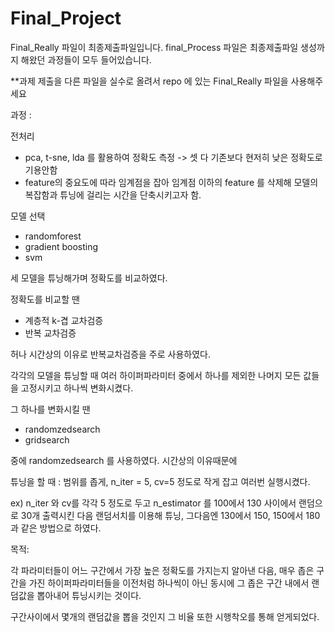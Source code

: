 # Final_Project

Final_Really 파일이 최종제출파일입니다.
final_Process 파일은 최종제출파일 생성까지 해왔던 과정들이 모두 들어있습니다.

**과제 제출을 다른 파일을 실수로 올려서 repo 에 있는 Final_Really 파일을 사용해주세요



과정 : 

전처리
- pca, t-sne, lda 를 활용하여 정확도 측정 -> 셋 다 기존보다 현저히 낮은 정확도로 기용안함
- feature의 중요도에 따라 임계점을 잡아 임계점 이하의 feature 를 삭제해 모델의 복잡함과 튜닝에 걸리는 시간을 단축시키고자 함.

모델 선택
- randomforest
- gradient boosting
- svm

세 모델을 튜닝해가며 정확도를 비교하였다.



정확도를 비교할 땐 

- 계층적 k-겹 교차검증
- 반복 교차검증

허나 시간상의 이유로 반복교차검증을 주로 사용하였다.


각각의 모델을 튜닝할 때 여러 하이퍼파라미터 중에서 하나를 제외한 나머지 모든 값들을 고정시키고 하나씩 변화시켰다.

그 하나를 변화시킬 땐
- randomzedsearch
- gridsearch

중에 randomzedsearch 를 사용하였다. 시간상의 이유때문에

튜닝을 할 때 : 
범위를 좁게, n_iter = 5, cv=5 정도로 작게 잡고 여러번 실행시켰다.

ex) n_iter 와 cv를 각각 5 정도로 두고 
n_estimator 를 100에서 130 사이에서 랜덤으로 30개 출력시킨 다음 랜덤서치를 이용해 튜닝,
그다음엔 130에서 150, 150에서 180과 같은 방법으로 하였다.

목적:

각 파라미터들이 어느 구간에서 가장 높은 정확도를 가지는지 알아낸 다음, 
매우 좁은 구간을 가진 하이퍼파라미터들을 이전처럼 하나씩이 아닌 동시에 그 좁은 구간 내에서 랜덤값을 뽑아내어 튜닝시키는 것이다.

구간사이에서 몇개의 랜덤값을 뽑을 것인지 그 비율 또한 시행착오를 통해 얻게되었다.
